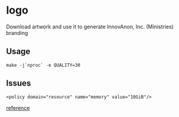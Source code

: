 # logo
Download artwork and use it to generate InnovAnon, Inc. (Ministries) branding

## Usage
	make -j`nproc` -e QUALITY=30

## Issues
	<policy domain="resource" name="memory" value="10GiB"/>
[reference](http://www.newbienote.com/2019/07/imagemagick-memory-issue-convert-cache.html)

